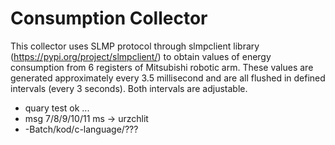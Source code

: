 # Consumption Collector
This collector uses SLMP protocol through slmpclient library (https://pypi.org/project/slmpclient/) to obtain values
of energy consumption from 6 registers of Mitsubishi robotic arm. These values are generated approximately every 
3.5 millisecond and are all flushed in defined intervals (every 
 3 seconds). Both intervals are adjustable.


- quary test ok ...
- msg 7/8/9/10/11 ms -> urzchlit
- -Batch/kod/c-language/??? 